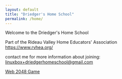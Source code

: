 ```yaml
---
layout: default 
title: "Driedger's Home School"
permalink: /home/
---
```


Welcome to the Driedger's Home School

Part of the Rideau Valley Home Educators' Association
https://www.rvhea.org/

contact me for more information about joining: linuxbox+driedgerhomeschool@gmail.com

[Web 2048 Game](web)
